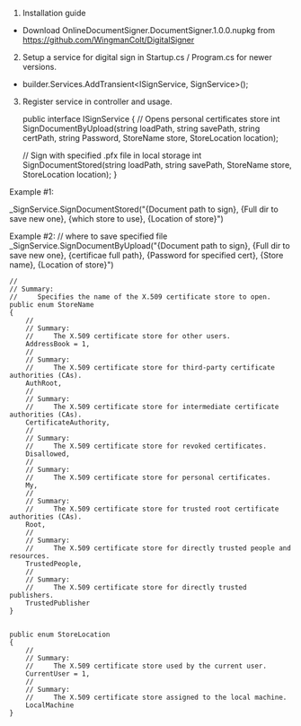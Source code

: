 1. Installation guide
- Download OnlineDocumentSigner.DocumentSigner.1.0.0.nupkg from https://github.com/WingmanColt/DigitalSigner

2. Setup a service for digital sign in Startup.cs / Program.cs for newer versions.
- builder.Services.AddTransient<ISignService, SignService>();

3. Register service in controller and usage.

    public interface ISignService
    {
	// Opens personal certificates store
        int SignDocumentByUpload(string loadPath, string savePath, string certPath, string Password, StoreName store, StoreLocation location);

	// Sign with specified .pfx file in local storage
        int SignDocumentStored(string loadPath, string savePath, StoreName store, StoreLocation location);
    }


Example #1:

_SignService.SignDocumentStored("{Document path to sign}, {Full dir to save new one}, {which store to use}, {Location of store}")

Example #2:
																               // where to save specified file
_SignService.SignDocumentByUpload("{Document path to sign}, {Full dir to save new one}, {certificae full path}, {Password for specified cert}, {Store name}, {Location of store}")


    //
    // Summary:
    //     Specifies the name of the X.509 certificate store to open.
    public enum StoreName
    {
        //
        // Summary:
        //     The X.509 certificate store for other users.
        AddressBook = 1,
        //
        // Summary:
        //     The X.509 certificate store for third-party certificate authorities (CAs).
        AuthRoot,
        //
        // Summary:
        //     The X.509 certificate store for intermediate certificate authorities (CAs).
        CertificateAuthority,
        //
        // Summary:
        //     The X.509 certificate store for revoked certificates.
        Disallowed,
        //
        // Summary:
        //     The X.509 certificate store for personal certificates.
        My,
        //
        // Summary:
        //     The X.509 certificate store for trusted root certificate authorities (CAs).
        Root,
        //
        // Summary:
        //     The X.509 certificate store for directly trusted people and resources.
        TrustedPeople,
        //
        // Summary:
        //     The X.509 certificate store for directly trusted publishers.
        TrustedPublisher
    }


    public enum StoreLocation
    {
        //
        // Summary:
        //     The X.509 certificate store used by the current user.
        CurrentUser = 1,
        //
        // Summary:
        //     The X.509 certificate store assigned to the local machine.
        LocalMachine
    }
